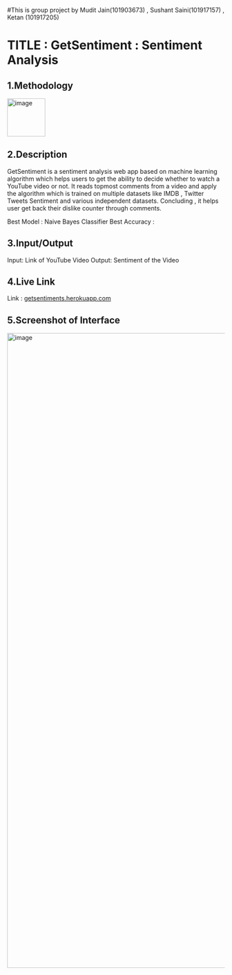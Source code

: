 #This is group project by Mudit Jain(101903673) , Sushant Saini(101917157) , Ketan (101917205)

# TITLE : GetSentiment : Sentiment Analysis

## 1.Methodology
<img width="88" alt="image" src="https://user-images.githubusercontent.com/59145085/208239571-9aa9209d-920b-4b4c-9ecc-f1f9b2be2b84.png">



## 2.Description
GetSentiment is a sentiment analysis web app based on machine learning algorithm which helps users to get the ability to decide whether to watch a YouTube video or not. It reads topmost comments from a video and apply the algorithm which is trained on multiple datasets like IMDB , Twitter Tweets Sentiment and various independent datasets. Concluding , it helps user get back their dislike counter through comments.

Best Model : Naive Bayes Classifier
Best Accuracy : 

## 3.Input/Output
Input: Link of YouTube Video
Output: Sentiment of the Video

## 4.Live Link
Link : [getsentiments.herokuapp.com](https://getsentiments.herokuapp.com/)

## 5.Screenshot of Interface
<img width="1467" alt="image" src="https://user-images.githubusercontent.com/59145085/208239195-4d3967e7-a569-4585-a21b-cc22d6310aa7.png">

